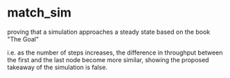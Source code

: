 # match_sim
proving that a simulation approaches a steady state based on the book "The Goal"


i.e. as the number of steps increases, the difference in throughput between the first and the last node become more similar, showing the proposed takeaway of the simulation is false.
